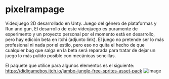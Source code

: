 # pixelrampage
Videojuego 2D desarrollado en Unty.
Juego del género de plataformas y Run and gun, El desarrollo de este videojuego es puramente de experimento y un proyecto personal por el momento está en desarrollo, pero hay edición beta en itchi (adjunto link).
El juego no pretende ser lo más profesional ni nada por el estilo, pero eso no quita el hecho de que cualquier bug que salga en la beta será reparada para tratar de dejar un juego lo más pulido posible con mecánicas sencillas.

El paquete que utilice para algunos elementos es el siguiente: https://didigameboy.itch.io/jambo-jungle-free-sprites-asset-pack
![image](https://github.com/user-attachments/assets/d5baded2-2174-47b3-8471-8a88956a05bb)

